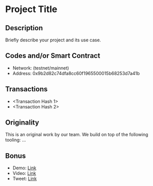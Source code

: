 # Project Title

## Description

Briefly describe your project and its use case.

## Codes and/or Smart Contract

- Network: (testnet/mainnet)
- Address: 0x9b2d82c74dfa8cc60f1965500015b68253d7a41b

## Transactions

- <Transaction Hash 1>
- <Transaction Hash 2>

## Originality

This is an original work by our team. We build on top of the following tooling: ...

## Bonus

- Demo: [Link](#)
- Video: [Link](#)
- Tweet: [Link](#)

